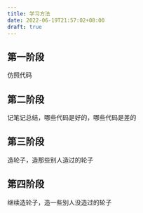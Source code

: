 ```yaml
---
title: 学习方法
date: 2022-06-19T21:57:02+08:00
draft: true
---
```


## 第一阶段

仿照代码

## 第二阶段

记笔记总结，哪些代码是好的，哪些代码是差的

## 第三阶段

造轮子，造那些别人造过的轮子

## 第四阶段

继续造轮子，造一些别人没造过的轮子
